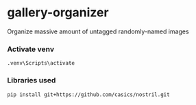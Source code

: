 # gallery-organizer
Organize massive amount of untagged randomly-named images

### Activate venv
```
.venv\Scripts\activate
```

### Libraries used
```
pip install git+https://github.com/casics/nostril.git
```
